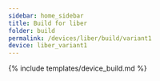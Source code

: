 ```yaml
---
sidebar: home_sidebar
title: Build for liber
folder: build
permalink: /devices/liber/build/variant1
device: liber_variant1
---
```

{% include templates/device_build.md %}
